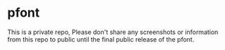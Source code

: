 # pfont
This is a private repo, Please don't share any screenshots or information from this repo to public until the final public release of the pfont.
